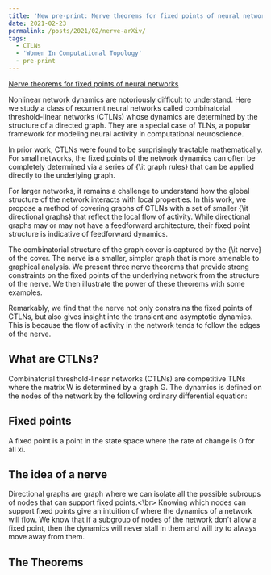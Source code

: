 ```yaml
---
title: 'New pre-print: Nerve theorems for fixed points of neural networks'
date: 2021-02-23
permalink: /posts/2021/02/nerve-arXiv/
tags:
  - CTLNs
  - 'Women In Computational Topology'
  - pre-print
---
```

<a href="https://arxiv.org/abs/2102.11437"> Nerve theorems for fixed points of neural networks</a>  
<p>
  Nonlinear network dynamics are notoriously difficult to understand. Here we study a class of recurrent neural networks called combinatorial threshold-linear networks (CTLNs) whose dynamics are determined by the structure of a directed graph. They are a special case of TLNs, a popular framework for modeling neural activity in computational neuroscience.  
  
  In prior work, CTLNs were found to be surprisingly tractable mathematically. For small networks, the fixed points of the network dynamics can often be completely determined via a series of {\it graph rules} that can be applied directly to the underlying graph.  
  
  For larger networks, it remains a challenge to understand how the global structure of the network interacts with local properties. In this work, we propose a method of covering graphs of CTLNs with a set of smaller {\it directional graphs} that reflect the local flow of activity. While directional graphs may or may not have a feedforward architecture, their fixed point structure is indicative of feedforward dynamics.  
  
  The combinatorial structure of the graph cover is captured by the {\it nerve} of the cover. The nerve is a smaller, simpler graph that is more amenable to graphical analysis. We present three nerve theorems that provide strong constraints on the fixed points of the underlying network from the structure of the nerve. We then illustrate the power of these theorems with some examples.  
  
  Remarkably, we find that the nerve not only constrains the fixed points of CTLNs, but also gives insight into the transient and asymptotic dynamics. This is because the flow of activity in the network tends to follow the edges of the nerve.
</p> 

## What are CTLNs?
<p>Combinatorial threshold-linear networks (CTLNs) are competitive TLNs where the matrix W is determined by a graph G.
The dynamics is defined on the nodes of the network by the following ordinary differential equation:
</p>


## Fixed points
<p>
  A fixed point is a point in the state space where the rate of change is 0 for all xi.</p>

## The idea of a nerve
<p>
  Directional graphs are graph where we can isolate all the possible subroups of nodes that can support fixed points.<\br>
Knowing which nodes can support fixed points give an intuition of where the dynamics of a network will flow.
We know that if a subgroup of nodes of the network don't allow a fixed point, then the dynamics will never stall in them and will try to always move away from them. </p>

## The Theorems

<!--
\\ defining a new div class

<style>

div.example {
  font-family: "Helvetica Neue", Helvetica, Arial, sans-serif;
}

.box {
  font: 10px sans-serif;
}

.box line,
.box rect,
.box circle {
  fill: #111;
  stroke: #000;
  stroke-width: 1.5px;
}

.box .center {
  stroke-dasharray: 3,3;
}

.box .outlier {
  fill: none;
  stroke: #ccc;
}

</style>-->

<script src="http://d3js.org/d3.v3.min.js"></script>
<!--<script src="http://bl.ocks.org/mbostock/raw/4061502/0a200ddf998aa75dfdb1ff32e16b680a15e5cb01/box.js"></script>-->

<!--<script>
<div id='example'>
</div>

  var width = 400, height = 400;
  var svg = d3.select('#example')
		.append('svg')
		.attr('width', width)
		.attr('height', height);
  
  var vectorcircle = svg.append('circle')
	.attr('cx', width/2)
	.attr('cy', height/2)
	.attr('r', 100)
	.style('fill', 'orange')
	.style('stroke', 'blue')
	.style('stroke-width', '3px')
  </script>-->

<svg height="200" width="500"></svg>

<!--
<script>
var datapoints = [
  {'name': 'New York', 'x': 110, 'y': 10},
  {'name': 'Texas', 'x': 110, 'y': 20},
  {'name': 'California', 'x': 100, 'y': 30},
  {'name': 'Florida', 'x': 120, 'y': 30,
  {'name': 'Illinois', 'x': 110, 'y': 40}
];

var svg = d3.select('svg');
var rectangles = svg.selectAll('circle')
                    .data(datapoints)
                    .enter()
                    .append('circle')
                    .attr('cx', function(d) { return d['x'] * 3 ; })
                    .attr('cy', function(d) { return d['y'] * 3 ; })
                    .attr('r', 5)
		    .style('fill', 'orange')
		    .style("opacity", 0.5)
		  
var edges = [
  {'source': 0,'target': 1},
  {'source': 1,'target': 2},
  {'source': 2,'target': 3},
  {'source': 3,'target': 4},
  {'source': 4,'target': 0}
];

var rectangles = svg.selectAll('line')
  .data(edges)
  .enter()
  .append("line")
  .style("stroke-width", "1px")
  .style("stroke", "#CC9999")

</script>
-->

<script>

    var w = 1000;
    var h = 600;
    var linkDistance=200;

    var colors = d3.scale.category10();

    var dataset = {

    nodes: [
    {name: "Adam"},
    {name: "Bob"},
    {name: "Carrie"},
    {name: "Donovan"},
    {name: "Edward"},
    {name: "Felicity"},
    {name: "George"},
    {name: "Hannah"},
    {name: "Iris"},
    {name: "Jerry"}
    ],
    edges: [
    {source: 0, target: 1},
    {source: 0, target: 2},
    {source: 0, target: 3},
    {source: 0, target: 4},
    {source: 1, target: 5},
    {source: 2, target: 5},
    {source: 2, target: 5},
    {source: 3, target: 4},
    {source: 5, target: 8},
    {source: 5, target: 9},
    {source: 6, target: 7},
    {source: 7, target: 8},
    {source: 8, target: 9}
    ]
    };

 
    var svg = d3.select("svg").attr({"width":w,"height":h});

    var force = d3.layout.force()
        .nodes(dataset.nodes)
        .links(dataset.edges)
        .size([w,h])
        .linkDistance([linkDistance])
        .charge([-500])
        .theta(0.1)
        .gravity(0.05)
        .start();

 

    var edges = svg.selectAll("line")
      .data(dataset.edges)
      .enter()
      .append("line")
      .attr("id",function(d,i) {return 'edge'+i})
      .attr('marker-end','url(#arrowhead)')
      .style("stroke","#ccc")
      .style("pointer-events", "none");
    
    var nodes = svg.selectAll("circle")
      .data(dataset.nodes)
      .enter()
      .append("circle")
      .attr({"r":15})
      .style("fill",function(d,i){return colors(i);})
      .call(force.drag)


    var nodelabels = svg.selectAll(".nodelabel") 
       .data(dataset.nodes)
       .enter()
       .append("text")
       .attr({"x":function(d){return d.x;},
              "y":function(d){return d.y;},
              "class":"nodelabel",
              "stroke":"black"})
       .text(function(d){return d.name;});

    var edgepaths = svg.selectAll(".edgepath")
        .data(dataset.edges)
        .enter()
        .append('path')
        .attr({'d': function(d) {return 'M '+d.source.x+' '+d.source.y+' L '+ d.target.x +' '+d.target.y},
               'class':'edgepath',
               'fill-opacity':0,
               'stroke-opacity':0,
               'fill':'blue',
               'stroke':'red',
               'id':function(d,i) {return 'edgepath'+i}})
        .style("pointer-events", "none");

    var edgelabels = svg.selectAll(".edgelabel")
        .data(dataset.edges)
        .enter()
        .append('text')
        .style("pointer-events", "none")
        .attr({'class':'edgelabel',
               'id':function(d,i){return 'edgelabel'+i},
               'dx':80,
               'dy':0,
               'font-size':10,
               'fill':'#aaa'});

    edgelabels.append('textPath')
        .attr('xlink:href',function(d,i) {return '#edgepath'+i})
        .style("pointer-events", "none")
        .text(function(d,i){return 'label '+i});


    svg.append('defs').append('marker')
        .attr({'id':'arrowhead',
               'viewBox':'-0 -5 10 10',
               'refX':25,
               'refY':0,
               //'markerUnits':'strokeWidth',
               'orient':'auto',
               'markerWidth':10,
               'markerHeight':10,
               'xoverflow':'visible'})
        .append('svg:path')
            .attr('d', 'M 0,-5 L 10 ,0 L 0,5')
            .attr('fill', '#ccc')
            .attr('stroke','#ccc');
     

    force.on("tick", function(){

        edges.attr({"x1": function(d){return d.source.x;},
                    "y1": function(d){return d.source.y;},
                    "x2": function(d){return d.target.x;},
                    "y2": function(d){return d.target.y;}
        });

        nodes.attr({"cx":function(d){return d.x;},
                    "cy":function(d){return d.y;}
        });

        nodelabels.attr("x", function(d) { return d.x; }) 
                  .attr("y", function(d) { return d.y; });

        edgepaths.attr('d', function(d) { var path='M '+d.source.x+' '+d.source.y+' L '+ d.target.x +' '+d.target.y;
                                           //console.log(d)
                                           return path});       

        edgelabels.attr('transform',function(d,i){
            if (d.target.x<d.source.x){
                bbox = this.getBBox();
                rx = bbox.x+bbox.width/2;
                ry = bbox.y+bbox.height/2;
                return 'rotate(180 '+rx+' '+ry+')';
                }
            else {
                return 'rotate(0)';
                }
        });
    });

</script>
